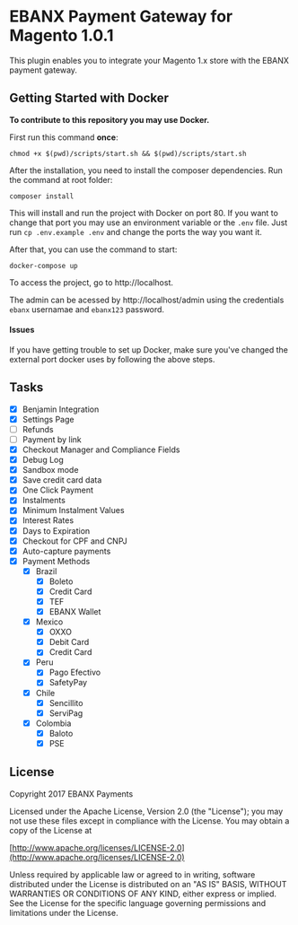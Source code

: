 # EBANX Payment Gateway for Magento 1.0.1

This plugin enables you to integrate your Magento 1.x store with the EBANX payment gateway.

## Getting Started with Docker

**To contribute to this repository you may use Docker.**

First run this command **once**:
```
chmod +x $(pwd)/scripts/start.sh && $(pwd)/scripts/start.sh
```

After the installation, you need to install the composer dependencies. Run the command at root folder:
```
composer install
```

This will install and run the project with Docker on port 80.
If you want to change that port you may use an environment variable or the `.env` file. Just run `cp .env.example .env` and change the ports the way you want it.

After that, you can use the command to start:
```
docker-compose up
```

To access the project, go to http://localhost.

The admin can be acessed by http://localhost/admin using the credentials `ebanx` usernamae and `ebanx123` password.

#### Issues

If you have getting trouble to set up Docker, make sure you've changed the external port docker uses by following the above steps.

## Tasks

- [X] Benjamin Integration
- [X] Settings Page
- [ ] Refunds
- [ ] Payment by link
- [X] Checkout Manager and Compliance Fields
- [X] Debug Log
- [X] Sandbox mode
- [X] Save credit card data
- [X] One Click Payment
- [X] Instalments
- [X] Minimum Instalment Values
- [X] Interest Rates
- [X] Days to Expiration
- [X] Checkout for CPF and CNPJ
- [X] Auto-capture payments
- [X] Payment Methods
  - [X] Brazil
    - [X] Boleto
    - [X] Credit Card
    - [X] TEF
    - [X] EBANX Wallet
  - [X] Mexico
    - [X] OXXO
    - [X] Debit Card
    - [X] Credit Card
  - [X] Peru
    - [X] Pago Efectivo
    - [X] SafetyPay
  - [X] Chile
    - [X] Sencillito
    - [X] ServiPag
  - [X] Colombia
    - [X] Baloto
    - [X] PSE

## License

Copyright 2017 EBANX Payments

Licensed under the Apache License, Version 2.0 (the "License");
you may not use these files except in compliance with the License.
You may obtain a copy of the License at

   [http://www.apache.org/licenses/LICENSE-2.0](http://www.apache.org/licenses/LICENSE-2.0)

Unless required by applicable law or agreed to in writing, software
distributed under the License is distributed on an "AS IS" BASIS,
WITHOUT WARRANTIES OR CONDITIONS OF ANY KIND, either express or implied.
See the License for the specific language governing permissions and
limitations under the License.
